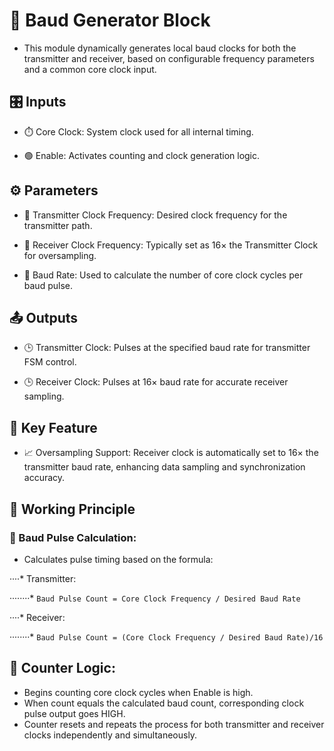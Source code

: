 # 🔧 Baud Generator Block
* This module dynamically generates local baud clocks for both the transmitter and receiver, based on configurable frequency parameters and a common core clock input.


## 🎛️ Inputs
* ⏱️ Core Clock: System clock used for all internal timing.

* 🟢 Enable: Activates counting and clock generation logic.


## ⚙️ Parameters
* 📐 Transmitter Clock Frequency: Desired clock frequency for the transmitter path.

* 📐 Receiver Clock Frequency: Typically set as 16× the Transmitter Clock for oversampling.

* 🔢 Baud Rate: Used to calculate the number of core clock cycles per baud pulse.


## 📤 Outputs
* 🕒 Transmitter Clock: Pulses at the specified baud rate for transmitter FSM control.

* 🕒 Receiver Clock: Pulses at 16× baud rate for accurate receiver sampling.


## 🧠 Key Feature

* 📈 Oversampling Support: Receiver clock is automatically set to 16× the transmitter baud rate, enhancing data sampling and synchronization accuracy.


## 🔄 Working Principle
### 🧮 Baud Pulse Calculation:
* Calculates pulse timing based on the formula:

····* Transmitter:

········* `Baud Pulse Count = Core Clock Frequency / Desired Baud Rate`

····* Receiver:

········* `Baud Pulse Count = (Core Clock Frequency / Desired Baud Rate)/16`

## 🔁 Counter Logic:
* Begins counting core clock cycles when Enable is high.
* When count equals the calculated baud count, corresponding clock pulse output goes HIGH.
* Counter resets and repeats the process for both transmitter and receiver clocks independently and simultaneously.